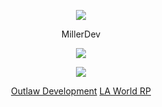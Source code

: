 <p align="center">  
<img src="https://cdn.discordapp.com/attachments/859257854313758720/1100945214752968774/Milelr.png">
</p>
<p align="center">
    MillerDev
<p align="center">  
<img src="https://komarev.com/ghpvc/?username=Miller-Dev1&color=grey">
</p>
    <p align="center">
  <img src="https://discord.c99.nl/widget/theme-4/376133235203244054.png"/>
</p>

<p align="center">
    <a href="https://discord.gg/outlawdevelopment">Outlaw Development</a>
    <a href="https://discord.gg/lawrld">LA World RP</a>
